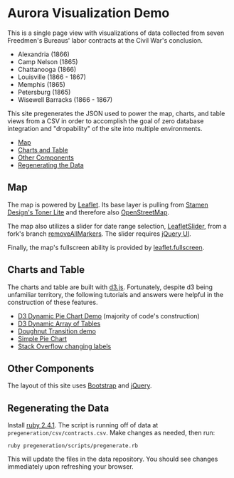 # Aurora Visualization Demo

This is a single page view with visualizations of data collected from seven Freedmen's Bureaus' labor contracts at the Civil War's conclusion.

- Alexandria (1866)
- Camp Nelson (1865)
- Chattanooga (1866)
- Louisville (1866 - 1867)
- Memphis (1865)
- Petersburg (1865)
- Wisewell Barracks (1866 - 1867)

This site pregenerates the JSON used to power the map, charts, and table views from a CSV in order to accomplish the goal of zero database integration and "dropability" of the site into multiple environments.

- [Map](#map)
- [Charts and Table](#charts-and-table)
- [Other Components](#other-components)
- [Regenerating the Data](#regenerating-the-data)

## Map

The map is powered by [Leaflet](http://leafletjs.com/).  Its base layer is pulling from [Stamen Design's Toner Lite](http://maps.stamen.com/toner-lite/#12/37.7706/-122.3782) and therefore also [OpenStreetMap](http://openstreetmap.org/).

The map also utilizes a slider for date range selection, [LeafletSlider](https://github.com/dwilhelm89/LeafletSlider), from a fork's branch [removeAllMarkers](https://github.com/jduss4/LeafletSlider/tree/removeAllMarkers).  The slider requires [jQuery UI](https://jqueryui.com/).

Finally, the map's fullscreen ability is provided by [leaflet.fullscreen](https://github.com/brunob/leaflet.fullscreen).

## Charts and Table

The charts and table are built with [d3.js](https://d3js.org/).  Fortunately, despite d3 being unfamiliar territory, the following tutorials and answers were helpful in the construction of these features.

- [D3 Dynamic Pie Chart Demo](https://codepen.io/interactivematt/pen/ZGWYOO) (majority of code's construction)
- [D3 Dynamic Array of Tables](https://bl.ocks.org/boeric/e16ad218bc241dfd2d6e)
- [Doughnut Transition demo](http://ninjapixel.io/StackOverflow/doughnutTransition.html)
- [Simple Pie Chart](http://bl.ocks.org/enjalot/1203641)
- [Stack Overflow changing labels](https://stackoverflow.com/a/21844448/4154134)

## Other Components

The layout of this site uses [Bootstrap](http://getbootstrap.com/) and [jQuery](https://jquery.com/).

## Regenerating the Data

Install [ruby 2.4.1](https://www.ruby-lang.org/en/downloads/).  The script is running off of data at `pregeneration/csv/contracts.csv`.  Make changes as needed, then run:

```
ruby pregeneration/scripts/pregenerate.rb
```

This will update the files in the data repository.  You should see changes immediately upon refreshing your browser.
